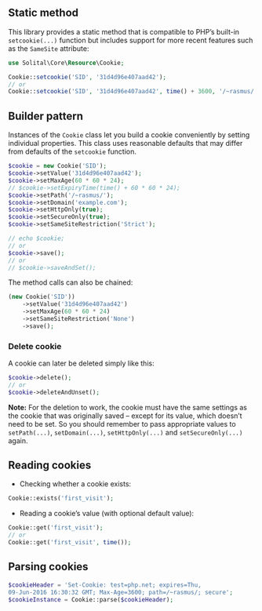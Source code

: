 ## Static method

This library provides a static method that is compatible to PHP’s built-in `setcookie(...)` function but includes support for more recent features such as the `SameSite` attribute:

```php
use Solital\Core\Resource\Cookie;

Cookie::setcookie('SID', '31d4d96e407aad42');
// or
Cookie::setcookie('SID', '31d4d96e407aad42', time() + 3600, '/~rasmus/', 'example.com', true, true, 'Lax');
```

## Builder pattern

Instances of the `Cookie` class let you build a cookie conveniently by setting individual properties. This class uses reasonable defaults that may differ from defaults of the `setcookie` function.

```php
$cookie = new Cookie('SID');
$cookie->setValue('31d4d96e407aad42');
$cookie->setMaxAge(60 * 60 * 24);
// $cookie->setExpiryTime(time() + 60 * 60 * 24);
$cookie->setPath('/~rasmus/');
$cookie->setDomain('example.com');
$cookie->setHttpOnly(true);
$cookie->setSecureOnly(true);
$cookie->setSameSiteRestriction('Strict');

// echo $cookie;
// or
$cookie->save();
// or
// $cookie->saveAndSet();
```

The method calls can also be chained:

```php
(new Cookie('SID'))
    ->setValue('31d4d96e407aad42')
    ->setMaxAge(60 * 60 * 24)
    ->setSameSiteRestriction('None')
    ->save();
```

### Delete cookie

A cookie can later be deleted simply like this:

```php
$cookie->delete();
// or
$cookie->deleteAndUnset();
```

**Note:** For the deletion to work, the cookie must have the same settings as the cookie that was originally saved – except for its value, which doesn’t need to be set. So you should remember to pass appropriate values to `setPath(...)`, `setDomain(...)`, `setHttpOnly(...)` and `setSecureOnly(...)` again.

## Reading cookies

* Checking whether a cookie exists:

```php
Cookie::exists('first_visit');
```

* Reading a cookie’s value (with optional default value):

```php
Cookie::get('first_visit');
// or
Cookie::get('first_visit', time());
```

## Parsing cookies

```php
$cookieHeader = 'Set-Cookie: test=php.net; expires=Thu, 
09-Jun-2016 16:30:32 GMT; Max-Age=3600; path=/~rasmus/; secure';
$cookieInstance = Cookie::parse($cookieHeader);
```